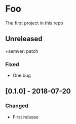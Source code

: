 # Foo

The first project in this repo

## Unreleased

+semver: patch

### Fixed
- One bug

## [0.1.0] - 2018-07-20

### Changed
- First release
